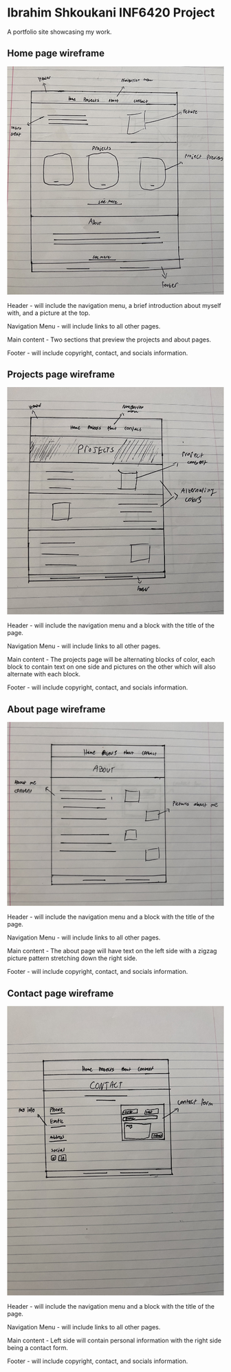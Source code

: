 # Ibrahim Shkoukani INF6420 Project

A portfolio site showcasing my work.

## Home page wireframe

![Wireframe of Home Page](wireframes/home.jpeg)

Header - will include the navigation menu, a brief introduction about myself with, and a picture at the top.

Navigation Menu - will include links to all other pages.

Main content - Two sections that preview the projects and about pages.

Footer - will include copyright, contact, and socials information.
        

## Projects page wireframe

![Wireframe of Home Page](wireframes/projects.jpeg)

Header - will include the navigation menu and a block with the title of the page.

Navigation Menu - will include links to all other pages.

Main content - The projects page will be alternating blocks of color, each block to contain text on one side and pictures on the other which will also alternate with each block. 

Footer - will include copyright, contact, and socials information.

## About page wireframe

![Wireframe of Home Page](wireframes/about.jpeg)

Header -  will include the navigation menu and a block with the title of the page.

Navigation Menu - will include links to all other pages.

Main content - The about page will have text on the left side with a zigzag picture pattern stretching down the right side.

Footer - will include copyright, contact, and socials information.

## Contact page wireframe

![Wireframe of Home Page](wireframes/contact.jpeg)

Header -  will include the navigation menu and a block with the title of the page.

Navigation Menu - will include links to all other pages.

Main content - Left side will contain personal information with the right side being a contact form.

Footer - will include copyright, contact, and socials information.